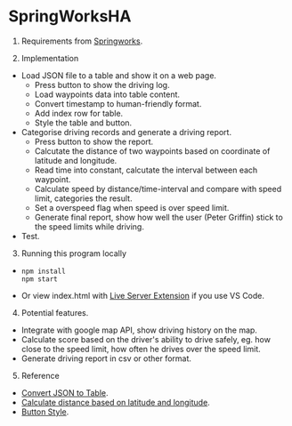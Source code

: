 # SpringWorksHA

1. Requirements from [Springworks](https://github.com/Springworks/recruitment-waypoints-challenge). 

2. Implementation
- Load JSON file to a table and show it on a web page. 
    - Press button to show the driving log.
    - Load waypoints data into table content.
    - Convert timestamp to human-friendly format.
    - Add index row for table. 
    - Style the table and button. 
- Categorise driving records and generate a driving report. 
    - Press button to show the report. 
    - Calcutate the distance of two waypoints based on coordinate of latitude and longitude. 
    - Read time into constant, calcutate the interval between each waypoint. 
    - Calculate speed by distance/time-interval and compare with speed limit, categories the result. 
    - Set a overspeed flag when speed is over speed limit. 
    - Generate final report, show how well the user (Peter Griffin) stick to the speed limits while driving. 
- Test. 

3. Running this program locally 
- 
    ```
    npm install
    npm start
    ``` 
- Or view index.html with [Live Server Extension](https://marketplace.visualstudio.com/items?itemName=ritwickdey.LiveServer) if you use VS Code.  

4. Potential features.
- Integrate with google map API, show driving history on the map. 
- Calculate score based on the driver's ability to drive safely, eg. how close to the speed limit, how often he drives over the speed limit. 
- Generate driving report in csv or other format. 

5. Reference
- [Convert JSON to Table](https://www.encodedna.com/javascript/practice-ground/default.htm?pg=convert_json_to_table_javascript).
- [Calculate distance based on latitude and longitude](https://www.geodatasource.com/developers/javascript).
- [Button Style](https://getcssscan.com/css-buttons-examples).